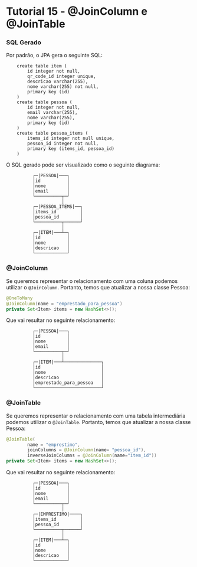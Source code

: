 # Tutorial 15 - @JoinColumn e @JoinTable

### SQL Gerado
Por padrão, o JPA gera o seguinte SQL:
```
    create table item (
        id integer not null,
        qr_code_id integer unique,
        descricao varchar(255),
        nome varchar(255) not null,
        primary key (id)
    )
    create table pessoa (
        id integer not null,
        email varchar(255),
        nome varchar(255),
        primary key (id)
    )
    create table pessoa_items (
        items_id integer not null unique,
        pessoa_id integer not null,
        primary key (items_id, pessoa_id)
    )
```

O SQL gerado pode ser visualizado como o seguinte diagrama:
```
          ┌─|PESSOA|───┐
          │id          │
          │nome        │
          │email       │
          └──────────┬─┘
                     │
          ┌─|PESSOA_ITEMS|──┐
          │items_id         │
          │pessoa_id        │
          └──────────┬──────┘
                     │
          ┌─|ITEM|───┴─┐   
          │id          │
          │nome        │
          │descricao   │
          └────────────┘
```

### @JoinColumn
Se queremos representar o relacionamento com uma coluna podemos utilizar o `@JoinColumn`.
Portanto, temos que atualizar a nossa classe Pessoa:
```java
@OneToMany
@JoinColumn(name = "emprestado_para_pessoa")
private Set<Item> items = new HashSet<>();
```

Que vai resultar no seguinte relacionamento:
```
          ┌─|PESSOA|───┐
          │id          │
          │nome        │
          │email       │
          └──────────┬─┘
                     │
          ┌─|ITEM|───┴──────────────┐   
          │id                       │
          │nome                     │
          │descricao                │
          │emprestado_para_pessoa   │
          └─────────────────────────┘
```

### @JoinTable
Se queremos representar o relacionamento com uma tabela intermediária podemos utilizar o `@JoinTable`.
Portanto, temos que atualizar a nossa classe Pessoa:
```java
@JoinTable(
        name = "emprestimo",
        joinColumns = @JoinColumn(name= "pessoa_id"),
        inverseJoinColumns = @JoinColumn(name="item_id"))
private Set<Item> items = new HashSet<>();
```

Que vai resultar no seguinte relacionamento:
```
          ┌─|PESSOA|───┐
          │id          │
          │nome        │
          │email       │
          └──────────┬─┘
                     │
          ┌─|EMPRESTIMO|────┐
          │items_id         │
          │pessoa_id        │
          └──────────┬──────┘
                     │
          ┌─|ITEM|───┴─┐   
          │id          │
          │nome        │
          │descricao   │
          └────────────┘             
```
